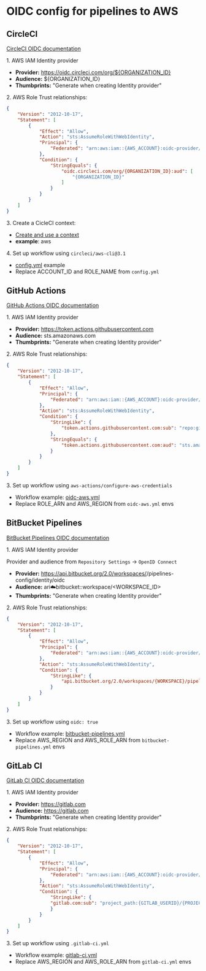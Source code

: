 # OIDC config for pipelines to AWS

## CircleCI

[CircleCI OIDC documentation](https://circleci.com/docs/openid-connect-tokens/)

1\. AWS IAM Identity provider

- **Provider:** https://oidc.circleci.com/org/${ORGANIZATION_ID}
- **Audience:** ${ORGANIZATION_ID}
- **Thumbprints:** "Generate when creating Identity provider"

2\. AWS Role Trust relationships:

```json
{
    "Version": "2012-10-17",
    "Statement": [
        {
            "Effect": "Allow",
            "Action": "sts:AssumeRoleWithWebIdentity",
            "Principal": {
                "Federated": "arn:aws:iam::{AWS_ACCOUNT}:oidc-provider/oidc.circleci.com/org/{ORGANIZATION_ID}"
            },
            "Condition": {
                "StringEquals": {
                    "oidc.circleci.com/org/{ORGANIZATION_ID}:aud": [
                        "{ORGANIZATION_ID}"
                    ]
                }
            }
        }
    ]
}
```

3\. Create a CicleCI context:

- [Create and use a context](https://circleci.com/docs/contexts/#create-and-use-a-context)
- **example**: aws

4\. Set up workflow using `circleci/aws-cli@3.1`

- [config.yml](./.circleci/config.yml) example
- Replace ACCOUNT_ID and ROLE_NAME from `config.yml`

## GitHub Actions

[GitHub Actions OIDC documentation](https://docs.github.com/en/actions/deployment/security-hardening-your-deployments/configuring-openid-connect-in-amazon-web-services)

1\. AWS IAM Identity provider

- **Provider:** https://token.actions.githubusercontent.com
- **Audience:** sts.amazonaws.com
- **Thumbprints:** "Generate when creating Identity provider"

2\. AWS Role Trust relationships:

```json
{
    "Version": "2012-10-17",
    "Statement": [
        {
            "Effect": "Allow",
            "Principal": {
                "Federated": "arn:aws:iam::{AWS_ACCOUNT}:oidc-provider/token.actions.githubusercontent.com"
            },
            "Action": "sts:AssumeRoleWithWebIdentity",
            "Condition": {
                "StringLike": {
                    "token.actions.githubusercontent.com:sub": "repo:github-org/github-repo:*"
                },
                "StringEquals": {
                    "token.actions.githubusercontent.com:aud": "sts.amazonaws.com"
                }
            }
        }
    ]
}
```

3\. Set up workflow using `aws-actions/configure-aws-credentials`

- Workflow example: [oidc-aws.yml](./.github/workflows/oidc-aws.yml) 
- Replace ROLE_ARN and AWS_REGION from `oidc-aws.yml` envs

## BitBucket Pipelines

[BitBucket Pipelines OIDC documentation](https://support.atlassian.com/bitbucket-cloud/docs/deploy-on-aws-using-bitbucket-pipelines-openid-connect/)

1\. AWS IAM Identity provider

Provider and audience from `Repository Settings` -> `OpenID Connect`

- **Provider:** https://api.bitbucket.org/2.0/workspaces/<WORKSPACE>/pipelines-config/identity/oidc
- **Audience:** ari:cloud:bitbucket::workspace/<WORKSPACE_ID>
- **Thumbprints:** "Generate when creating Identity provider"

2\. AWS Role Trust relationships:

```json
{
    "Version": "2012-10-17",
    "Statement": [
        {
            "Effect": "Allow",
            "Principal": {
                "Federated": "arn:aws:iam::{AWS_ACCOUNT}:oidc-provider/api.bitbucket.org/2.0/workspaces/{WORKSPACE}/pipelines-config/identity/oidc"
            },
            "Action": "sts:AssumeRoleWithWebIdentity",
            "Condition": {
                "StringLike": {
                    "api.bitbucket.org/2.0/workspaces/{WORKSPACE}/pipelines-config/identity/oidc:sub": "{REPO_UUID}:*"
                }
            }
        }
    ]
}
```

3\. Set up workflow using `oidc: true`

- Workflow example: [bitbucket-pipelines.yml](./bitbucket-pipelines.yml) 
- Replace AWS_REGION and AWS_ROLE_ARN from `bitbucket-pipelines.yml` envs

## GitLab CI

[GitLab CI OIDC documentation](https://docs.gitlab.com/ee/ci/cloud_services/aws/)

1\. AWS IAM Identity provider

- **Provider:** https://gitlab.com 
- **Audience:** https://gitlab.com
- **Thumbprints:** "Generate when creating Identity provider"

2\. AWS Role Trust relationships:

```json
{
    "Version": "2012-10-17",
    "Statement": [
        {
            "Effect": "Allow",
            "Principal": {
                "Federated": "arn:aws:iam::{AWS_ACCOUNT}:oidc-provider/gitlab.com"
            },
            "Action": "sts:AssumeRoleWithWebIdentity",
            "Condition": {
                "StringLike": {
                "gitlab.com:sub": "project_path:{GITLAB_USERID}/{PROJECT_NAME}:ref_type:branch:ref:main"
                }
            }
        }
    ]
}
```

3\. Set up workflow using `.gitlab-ci.yml`

- Workflow example: [gitlab-ci.yml](./.gitlab-ci.yml) 
- Replace AWS_REGION and AWS_ROLE_ARN from `gitlab-ci.yml` envs